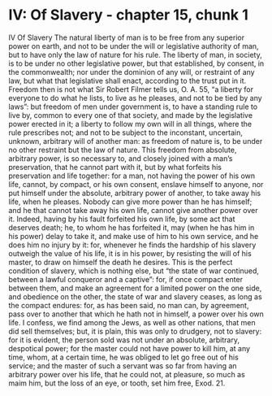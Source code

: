 # IV: Of Slavery - chapter 15, chunk 1

IV Of Slavery The natural liberty of man is to be free from any superior power on earth, and not to be under the will or legislative authority of man, but to have only the law of nature for his rule. The liberty of man, in society, is to be under no other legislative power, but that established, by consent, in the commonwealth; nor under the dominion of any will, or restraint of any law, but what that legislative shall enact, according to the trust put in it. Freedom then is not what Sir Robert Filmer tells us, O. A. 55, “a liberty for everyone to do what he lists, to live as he pleases, and not to be tied by any laws”: but freedom of men under government is, to have a standing rule to live by, common to every one of that society, and made by the legislative power erected in it; a liberty to follow my own will in all things, where the rule prescribes not; and not to be subject to the inconstant, uncertain, unknown, arbitrary will of another man: as freedom of nature is, to be under no other restraint but the law of nature. This freedom from absolute, arbitrary power, is so necessary to, and closely joined with a man’s preservation, that he cannot part with it, but by what forfeits his preservation and life together: for a man, not having the power of his own life, cannot, by compact, or his own consent, enslave himself to anyone, nor put himself under the absolute, arbitrary power of another, to take away his life, when he pleases. Nobody can give more power than he has himself; and he that cannot take away his own life, cannot give another power over it. Indeed, having by his fault forfeited his own life, by some act that deserves death; he, to whom he has forfeited it, may (when he has him in his power) delay to take it, and make use of him to his own service, and he does him no injury by it: for, whenever he finds the hardship of his slavery outweigh the value of his life, it is in his power, by resisting the will of his master, to draw on himself the death he desires. This is the perfect condition of slavery, which is nothing else, but “the state of war continued, between a lawful conqueror and a captive”: for, if once compact enter between them, and make an agreement for a limited power on the one side, and obedience on the other, the state of war and slavery ceases, as long as the compact endures: for, as has been said, no man can, by agreement, pass over to another that which he hath not in himself, a power over his own life. I confess, we find among the Jews, as well as other nations, that men did sell themselves; but, it is plain, this was only to drudgery, not to slavery: for it is evident, the person sold was not under an absolute, arbitrary, despotical power; for the master could not have power to kill him, at any time, whom, at a certain time, he was obliged to let go free out of his service; and the master of such a servant was so far from having an arbitrary power over his life, that he could not, at pleasure, so much as maim him, but the loss of an eye, or tooth, set him free, Exod. 21.